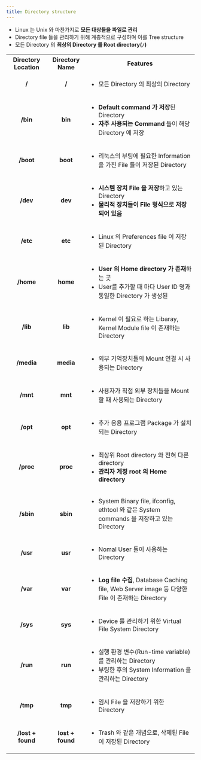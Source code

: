 ```yaml
---
title: Directory structure
---
```


- Linux 는 Unix 와 마찬가지로 **모든 대상들을 파일로 관리**
- Directory file 들을 관리하기 위해 계층적으로 구성하며 이를 Tree structure
- 모든 Directory 의 **최상의 Directory 를 Root directory(`/`)**

<table>
  <tr>
    <th style='text-align: center'>Directory Location</th>
    <th style='text-align: center'>Directory Name</th>
    <th style='text-align: center'>Features</th>
  </tr>
  <tr>
    <td style='text-align: center'><b>/</b></td>
    <td style='text-align: center'><b>/</b></td>
    <td><ul><li>모든 Directory 의 최상의 Directory</li></ul></td>
  <tr>
  <tr>
    <td style='text-align: center'><b>/bin</b></td>
    <td style='text-align: center'><b>bin</b></td>
    <td><ul><li><b>Default command 가 저장</b>된 Directory</li><li><b>자주 사용되는 Command</b> 들이 해당 Directory 에 저장</li></ul></td>
  </tr>
  <tr>
    <td style='text-align: center'><b>/boot</b></td>
    <td style='text-align: center'><b>boot</b></td>
    <td><ul><li>리눅스의 부팅에 필요한 Information 을 가진 File 들이 저장된 Directory</li></ul></td>
  </tr>
  <tr>
    <td style='text-align: center'><b>/dev</b></td>
    <td style='text-align: center'><b>dev</b></td>
    <td><ul><li><b>시스템 장치 File 을 저장</b>하고 있는 Directory</li><li><b>물리적 장치들이 File 형식으로 저장되어 있음</b></li></ul></td>
  </tr>
  <tr>
    <td style='text-align: center'><b>/etc</b></td>
    <td style='text-align: center'><b>etc</b></td>
    <td><ul><li>Linux 의 Preferences file 이 저장된 Directory</li></ul></td>
  </tr>
  <tr>
    <td style='text-align: center'><b>/home</b></td>
    <td style='text-align: center'><b>home</b></td>
    <td><ul><li><b>User 의 Home directory 가 존재</b>하는 곳</li><li>User를 추가할 때 마다 User ID 명과 동일한 Directory 가 생성된</li></lu></td>
  </tr>
  <tr>
    <td style='text-align: center'><b>/lib</b></td>
    <td style='text-align: center'><b>lib</b></td>
    <td><ul><li>Kernel 이 필요로 하는 Libaray, Kernel Module file 이 존재하는 Directory</li></ul></td>
  </tr>
  <tr>
    <td style='text-align: center'><b>/media</b></td>
    <td style='text-align: center'><b>media</b></td>
    <td><ul><li>외부 기억장치들의 Mount 연결 시 사용되는 Directory</li></ul></td>
  </tr>
  <tr>
    <td style='text-align: center'><b>/mnt</b></td>
    <td style='text-align: center'><b>mnt<b></td>
    <td><ul><li>사용자가 직접 외부 장치들을 Mount 할 때 사용되는 Directory</li></ul></td>
  </tr>
  <tr>
    <td style='text-align: center'><b>/opt</b></td>
    <td style='text-align: center'><b>opt</b></td>
    <td><ul><li>추가 응용 프로그램 Package 가 설치되는 Directory</li></ul></td>
  </tr>
  <tr>
    <td style='text-align: center'><b>/proc</b></td>
    <td style='text-align: center'><b>proc</b></td>
    <td><ul><li>최상위 Root directory 와 전혀 다른 directory</li><li><b>관리자 계정 root 의 Home directory</b></li></td>
  </tr>
  <tr>
    <td style='text-align: center'><b>/sbin</b></td>
    <td style='text-align: center'><b>sbin</b></td>
    <td><ul><li>System Binary file, ifconfig, ethtool 와 같은 System commands 을 저장하고 있는 Directory</li></ul></td>
  </tr>
  <tr>
    <td style='text-align: center'><b>/usr</b></td>
    <td style='text-align: center'><b>usr</b></td>
    <td><ul><li>Nomal User 들이 사용하는 Directory</li></ul></td>
  </tr>
  <tr>
    <td style='text-align: center'><b>/var</b></td>
    <td style='text-align: center'><b>var</b></td>
    <td><ul><li><b>Log file 수집</b>, Database Caching file, Web Server image 등 다양한 File 이 존재하는 Directory</li></ul></td>
  </tr>
  <tr>
    <td style='text-align: center'><b>/sys</b></td>
    <td style='text-align: center'><b>sys</b></td>
    <td><ul><li>Device 를 관리하기 위한 Virtual File System Directory</li></ul></td>
  </tr>
  <tr>
    <td style='text-align: center'><b>/run</b></td>
    <td style='text-align: center'><b>run</b></td>
    <td><ul><li>실행 환경 변수(Run-time variable)를 관리하는 Directory</li><li>부팅한 후의 System Information 을 관리하는 Directory</li></ul></td>
  </tr>
  <tr>
    <td style='text-align: center'><b>/tmp</b></td>
    <td style='text-align: center'><b>tmp</b></td>
    <td><ul><li>임시 File 을 저장하기 위한 Directory</li></ul></td>
  </tr>
  <tr>
    <td style='text-align: center'><b>/lost + found</b></td>
    <td style='text-align: center'><b>lost + found</b></td>
    <td><ul><li>Trash 와 같은 개념으로, 삭제된 File 이 저장된 Directory</li></ul></td>
  </tr>
</talbe>

